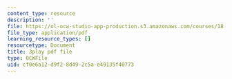 ```yaml
---
content_type: resource
description: ''
file: https://ol-ocw-studio-app-production.s3.amazonaws.com/courses/18-01sc-single-variable-calculus-fall-2010/cf0e6a12d9f28d492c5ae49135f40773_YN7k_bXXggY.pdf
file_type: application/pdf
learning_resource_types: []
resourcetype: Document
title: 3play pdf file
type: OCWFile
uid: cf0e6a12-d9f2-8d49-2c5a-e49135f40773
---
```


